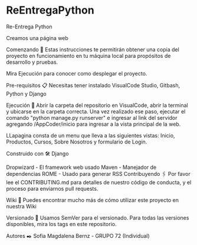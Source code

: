 # ReEntregaPython
Re-Entrega Python

Creamos una página web

Comenzando 🚀
Estas instrucciones te permitirán obtener una copia del proyecto en funcionamiento en tu máquina local para propósitos de desarrollo y pruebas.

Mira Ejecución para conocer como desplegar el proyecto.

Pre-requisitos 📋
Necesitas tener instalado VisualCode Studio, Gitbash, Python y Django

Ejecución 🔧
Abrir la carpeta del repositorio en VisualCode, abrir la terminal y ubicarse en la carpeta correcta. Una vez realizado ese paso, ejecutar el comando "python manage.py runserver" e ingresar al link del servidor agregando /AppCoder/inicio para ingresar a la vista principal de la web.

LLapagina consta de un menu que lleva a las siguientes vistas: Inicio, Productos, Cursos, Sobre Nosotros y formulario de Login.

Construido con 🛠️
Django

Dropwizard - El framework web usado
Maven - Manejador de dependencias
ROME - Usado para generar RSS
Contribuyendo 🖇️
Por favor lee el CONTRIBUTING.md para detalles de nuestro código de conducta, y el proceso para enviarnos pull requests.

Wiki 📖
Puedes encontrar mucho más de cómo utilizar este proyecto en nuestra Wiki

Versionado 📌
Usamos SemVer para el versionado. Para todas las versiones disponibles, mira los tags en este repositorio.

Autores ✒️
Sofia Magdalena Bernz - GRUPO 72 (Individual)
